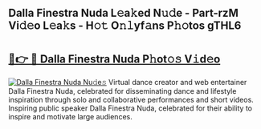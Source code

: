 ## Dalla Finestra Nuda L𝚎a𝚔ed N𝚞𝚍e - Part-rzM Vi𝚍𝚎o L𝚎a𝚔s - H𝚘𝚝 O𝚗𝚕yf𝚊ns P𝚑𝚘tos gTHL6

# <h2><a href="http://kfcg480.oniu.top/?m=Dalla+Finestra+Nuda">🔗👉 🔴 Dalla Finestra Nuda P𝚑ot𝚘𝚜 V𝚒d𝚎o</a></h2>

[![Dalla Finestra Nuda Nu𝚍e𝚜](https://i.imgur.com/0qMVB7G.gif)](http://kfcg480.oniu.top/?m=Dalla+Finestra+Nuda)
Virtual dance creator and web entertainer Dalla Finestra Nuda, celebrated for disseminating dance and lifestyle inspiration through solo and collaborative performances and short videos. Inspiring public speaker Dalla Finestra Nuda, celebrated for their ability to inspire and motivate large audiences.  
